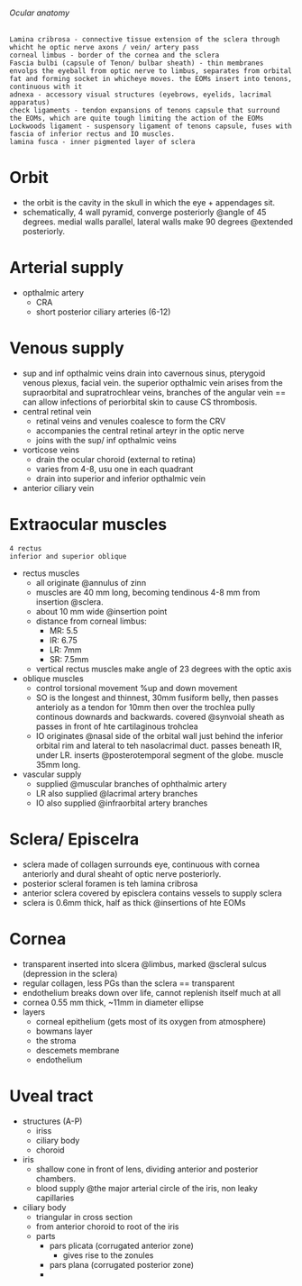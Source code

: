 ###### Ocular anatomy
    Lamina cribrosa - connective tissue extension of the sclera through whicht he optic nerve axons / vein/ artery pass
    corneal limbus - border of the cornea and the sclera
    Fascia bulbi (capsule of Tenon/ bulbar sheath) - thin membranes envolps the eyeball from optic nerve to limbus, separates from orbital fat and forming socket in whicheye moves. the EOMs insert into tenons, continuous with it
    adnexa - accessory visual structures (eyebrows, eyelids, lacrimal apparatus)
    check ligaments - tendon expansions of tenons capsule that surround the EOMs, which are quite tough limiting the action of the EOMs
    Lockwoods ligament - suspensory ligament of tenons capsule, fuses with fascia of inferior rectus and IO muscles.
    lamina fusca - inner pigmented layer of sclera

# Orbit
- the orbit is the cavity in the skull in which the eye + appendages sit.
- schematically, 4 wall pyramid, converge posteriorly @angle of 45 degrees. medial walls parallel, lateral walls make 90 degrees @extended posteriorly. 

# Arterial supply
- opthalmic artery
    + CRA
    + short posterior ciliary arteries (6-12)

# Venous supply
- sup and inf opthalmic veins drain into cavernous sinus, pterygoid venous plexus, facial vein. the superior opthalmic vein arises from the supraorbital and supratrochlear veins, branches of the angular vein == can allow infections of periorbital skin to cause CS thrombosis.
- central retinal vein
    + retinal veins and venules coalesce to form the CRV
    + accompanies the central retinal arteyr in the optic nerve
    + joins with the sup/ inf opthalmic veins
- vorticose veins
    + drain the ocular choroid (external to retina)
    + varies from 4-8, usu one in each quadrant
    + drain into superior and inferior opthalmic vein
- anterior ciliary vein

# Extraocular muscles
    4 rectus
    inferior and superior oblique
- rectus muscles
    + all originate @annulus of zinn
    + muscles are 40 mm long, becoming tendinous 4-8 mm from insertion @sclera. 
    + about 10 mm wide @insertion point
    + distance from corneal limbus:
        * MR: 5.5
        * IR: 6.75
        * LR: 7mm
        * SR: 7.5mm
    + vertical rectus muscles make angle of 23 degrees with the optic axis
- oblique muscles
    + control torsional movement %up and down movement
    + SO is the longest and thinnest, 30mm fusiform belly, then passes anterioly as a tendon for 10mm then over the trochlea pully continous downards and backwards. covered @synvoial sheath as passes in front of hte cartilaginous trohclea
    + IO originates @nasal side of the orbital wall just behind the inferior orbital rim and lateral to teh nasolacrimal duct. passes beneath IR, under LR. inserts @posterotemporal segment of the globe. muscle 35mm long. 
- vascular supply
    + supplied @muscular branches of ophthalmic artery
    + LR also supplied @lacrimal artery branches
    + IO also supplied @infraorbital artery branches

# Sclera/ Episcelra
- sclera made of collagen surrounds eye, continuous with cornea anteriorly and dural sheaht of optic nerve posteriorly.
- posterior scleral foramen is teh lamina cribrosa
- anterior sclera covered by episclera contains vessels to supply sclera
- sclera is 0.6mm thick, half as thick @insertions of hte EOMs

# Cornea
- transparent inserted into slcera @limbus, marked @scleral sulcus (depression in the sclera)
- regular collagen, less PGs than the sclera == transparent
- endothelium breaks down over life, cannot replenish itself much at all
- cornea 0.55 mm thick, ~11mm in diameter ellipse
- layers
    + corneal epithelium (gets most of its oxygen from atmosphere)
    + bowmans layer
    + the stroma
    + descemets membrane
    + endothelium

# Uveal tract
- structures (A-P)
    + iriss
    + ciliary body
    + choroid
- iris
    + shallow cone in front of lens, dividing anterior and posterior chambers.
    + blood supply @the major arterial circle of the iris, non leaky capillaries
- ciliary body
    + triangular in cross section
    + from anterior choroid to root of the iris
    + parts
        * pars plicata (corrugated anterior zone)
            - gives rise to the zonules
        * pars plana (corrugated posterior zone)
        * 
        